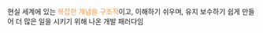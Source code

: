 현실 세계에 있는 <font color="#f79646">복잡한 개념을 구조적</font>이고,  이해하기 쉬우며, 유지 보수하기 쉽게 만들어 더 많은 일을 시키기 위해 나온 개발 패러다임


